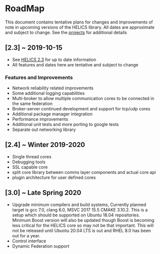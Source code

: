
# RoadMap

This document contains tentative plans for changes and improvements of note in upcoming versions of the HELICS library.  All dates are approximate and subject to change. See the [projects](https://github.com/GMLC-TDC/HELICS/projects) for additional details


## \[2.3\] ~ 2019-10-15

-   See [HELICS 2.3](https://github.com/GMLC-TDC/HELICS/projects/15) for up to date information
-   All features and dates here are tentative and subject to change

### Features and Improvements

-   Network reliability related improvements
-   Some additional logging capabilities
-   Multi-broker to allow multiple communication cores to be connected in the same federation
-   Broker-server continued development and support for tcp/udp cores
-   Additional package manager integration
-   Performance improvements
-   Additional unit tests and more porting to google tests
-   Separate out networking library

## \[2.4\] ~ Winter 2019-2020
-   Single thread cores
-   Debugging tools
-   SSL capable core
-   split core library between comms layer components and actual core api
-   plugin architecture for user defined cores

## \[3.0\] ~ Late Spring 2020
-   Upgrade minimum compilers and build systems, Currently planned target is gcc 7.0, clang 6.0, MSVC 2017 15.5 CMAKE 3.10.2.   This is a setup which should be supported on Ubuntu 18.04 repositories.  Minimum Boost version will also be updated though Boost is becoming less critical for the HELICS core so may not be that important. This will not be released until Ubuntu 20.04 LTS is out and RHEL 8.0 has been out for a year.   
-   Control interface
-   Dynamic Federation support
